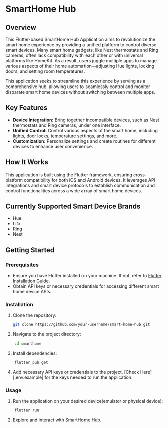 # SmartHome Hub

## Overview

This Flutter-based SmartHome Hub Application aims to revolutionize the smart home experience by providing a unified platform to control diverse smart devices. Many smart home gadgets, like Nest thermostats and Ring cameras, often lack compatibility with each other or with universal platforms like HomeKit. As a result, users juggle multiple apps to manage various aspects of their home automation—adjusting Hue lights, locking doors, and setting room temperatures.

This application seeks to streamline this experience by serving as a comprehensive hub, allowing users to seamlessly control and monitor disparate smart home devices without switching between multiple apps.

## Key Features

- **Device Integration:** Bring together incompatible devices, such as Nest thermostats and Ring cameras, under one interface.
- **Unified Control:** Control various aspects of the smart home, including lights, door locks, temperature settings, and more.
- **Customization:** Personalize settings and create routines for different devices to enhance user convenience.

## How It Works

This application is built using the Flutter framework, ensuring cross-platform compatibility for both iOS and Android devices. It leverages API integrations and smart device protocols to establish communication and control functionalities across a wide array of smart home devices.

## Currently Supported Smart Device Brands
- Hue
- Lifx
- Ring
- Nest

## Getting Started

### Prerequisites

- Ensure you have Flutter installed on your machine. If not, refer to [Flutter Installation Guide](link-to-flutter-installation-docs).
- Obtain API keys or necessary credentials for accessing different smart home device APIs.

### Installation

1. Clone the repository:
   ```bash
   git clone https://github.com/your-username/smart-home-hub.git
   ```

2. Navigate to the project directory:
```bash
    cd smarthome
```

3. Install dependencies: 
```bash
    flutter pub get
```

4. Add necessary API keys or credentials to the project. [Check Here][.env.example] for the keys needed to run the application. 

### Usage

1. Run the application on your desired device(emulator or physical device): 
```bash
    flutter run 
```

2. Explore and interact with SmartHome Hub. 

